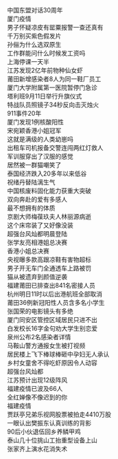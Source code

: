 中国东盟对话30周年  
厦门疫情  
男子怀疑凉皮有罂粟报警一查还真有  
千万别买紫色假发片  
孙俪为什么选双原生  
工作群能问什么时候发工资吗  
上海停课一天半  
江苏发现2亿年前物种仙女虾  
莆田新增感染者8人为同一鞋厂员工  
厦门大学附属第一医院暂停门急诊  
塔利班9月11日举行升旗仪式  
特战队员照镜子34秒反向击灭烛火  
911事件20年  
厦门发现1例核酸阳性  
宋宛颖香港小姐冠军  
这就是满级的人类幼崽吗  
出租车司机报备交警连闯两红灯救人  
军训服穿出了汉服的感觉  
居然被一群猫嘲笑了  
泰国经济跌入20多年以来低谷  
祝绪丹替陆漓生气  
中国核废料固化能力获重大突破  
双向奔赴的爱有多感人  
最不想拥有的体质  
京剧大师梅葆玖夫人林丽源病逝  
这个床帘装了又好像没装  
超强台风灿都明晨登陆  
张学友亮相港姐总决赛  
香港小姐总决赛  
央视曝多款高跟凉鞋有害物超标  
男子开无车门全通透车上路被罚  
猫从被遗弃到颜值逆袭  
福建莆田已排查出841名密接人员  
杭州明日11时以后出港航班全部取消  
莆田36例新冠阳性人员含多名小学生  
张国荣的电影镜头有多绝  
厦门同安区管控区域居民只进不出  
白发校长16字金句劝大学生别恋爱  
泉州公布2名感染者详情  
马鞍山警方通报女生被打视频  
居民楼上飞下棒球棒砸中孕妇无人承认  
乡村女童舍不得吃虾原因令人动容  
超强台风灿都  
江苏预计出现12级阵风  
福建疫情已波及66人  
全红婵像不像迟到的你  
福建疫情  
贾跃亭兄弟乐视网股票被拍走4410万股  
一眼认出樊振东认真训练的背影  
90后小伙退伍回乡养鳞甲鸡  
泰山几十位挑山工抬重型设备上山  
张家齐上演水花消失术  
